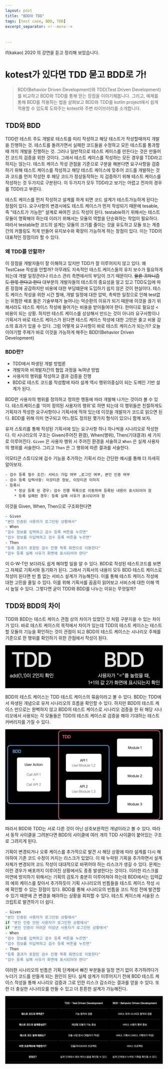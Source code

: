 ```yaml
---
layout: post
title: "BDD와 TDD"
tags: [test case, BDD, TDD]
excerpt_separator: <!--more-->


---
```


if(kakao) 2020 의 강연을 듣고 정리해 보았습니다.

# kotest가 있다면  TDD 묻고 BDD로 가!

> BDD(Behavior Driven Development)와 TDD(Test Driven Development)를 비교하고 BDD와 TDD를 통해 얻는 장점을 이야기해봅니다. 그리고, 예제를 통해 BDD를 적용하는 법을 살펴보고 BDD와 TDD를 kotlin project에서 쉽게 적용할 수 있도록 도와주는  kotest와 주변 라이브러리를 소개합니다.

<!--more-->

## TDD와 BDD

TDD란 테스트 주도 개발로 테스트를 미리 작성하고 해당 테스트가 작성할때까지 개발을 진행하는 것. 테스트를 돌려가면서 실패한 코드들을 수정하고 모든 테스트를 통과할 때 까지 개발을 진행하는 것. 그러나 일반적으로 테스트 케이스를 만든다는 것은 만들어진 코드의 검증을 위한 것이다. 그래서 테스트 케이스를 작성하는 모든 경우를 TDD라고 하지는 않는다. 테스트 케이스 작성 관점을 기준으로 구분을 해본다면 요구사항을 검증하기 위해 테스트 케이스를 작성하고 해당 테스트 케이스에 맞추어 코드를 개발하는 것과 코드를 먼저 작성한 후 해당 코드가 정상동작하는 지 검증하기 위해 테스트 케이스를 작성하는 것 두가지로 구분된다. 이 두가지가 모두 TDD라고 보기는 어렵고 전자의 경우를 TDD라고 부른다. 

테스트 케이스를 먼저 작성하고 설계를 하게 되면 코드 설계가 테스트가능하게 된다는 장점이 있다. 요구사항의 변경시에도 테스트 케이스가 먼저 작성되기 때문에 tesable, 즉 "테스트가 가능한" 설계로 짜여진 코드 작성이 된다. testable하기 위해서는 테스트모듈이 명확해야 하는데 이러기 위해서는 모듈의 역할을 단순화하는 작업이 필요하다. 따라서 testable한 코드의 설계는 모듈의 크기를 줄이는 것을 유도하고 모듈 또는 계층간의 커플링도 적게 만들어 유지보수와 확장이 가능하게 하는 장점이 있다. 이는 TDD의 대표적인 장점이라 할 수 있다. 

### 왜 TDD를 안할까?

이 장점을 개발자들이 잘 이해하고 있지만 TDD가 잘 이루어지지 않고 있다. 왜 TestCase 작성을 안할까? 아무래도 지속적인 테스트 케이스들의 유지 보수가 필요하게 되는데 개발 일정관리나 리소스 관리 측면에서의 부담이 크기 때문이다. ~~물론 귀차니즘도 한몫 한다고 한다~~  대부분의 개발자들의 테스트의 중요성을 알고 있고 TDD도입에 따른 장점에 공감하지만 비용에 대한 부담떄문에 도입하기 쉽지 않은 것이 현실이다. 테스트 케이스 작성을 위한 시간 할애, 개발 일정에 대한 압박, 촉박한 일정으로 인해 test없는 위험한 배포 들은 기술부채가 늘어나는 악순환의 이유가 되기 때문에 이것을 끊기 위해서라도 테스트 케이스 작성에 들어가는 비용을 받아들여야 한다. 한마디로 필요성 < 비용이 되는 상황. 하지만 테스트 케이스를 상상해서 만드는 것이 아니라 요구사항이나 기획서가 바로 테스트 케이스가 된다면 테스트 케이스 작성에 대한 고민은 줄고 비용 감소의 효과가 있을 수 있다. 그럼 어떻게 요구사항이 바로 테스트 케이스가 되는가? 오늘 이야기할 주제가 바로 이것을 가능하게 해주는  BDD!(Behavior Driven Development)

### BDD란?

- TDD에서 파생된 개발 방법론
- 개발자와 비개발자간의 협업 과정을 녹여낸 방법
- 사용자의 행위를 작성하고 결과 검증을 진행
- BDD로 테스트 코드를 작성함에 따라 설계 역시 행위의중심이 되는 도메인 기반 설계가 된다.

BDD란 사용자의 행위를 정의하고 정의한 행동에 따라 개발해 나가는 것이라 볼 수 있다. 테스트케이스를 '이미 정의된 사용자의 행위'로 하면 되는데 이 행위들은 친절하게도 기획자가 작성한 요구사항이나 기획서에 적혀 있는데 이것을 개발자가 코드로 읽으면 된다. BDD를 위해 이미 연구되고 어느정도 정의된 몇가지 형식이 있으니 함께 보자.

유저 스토리를 통해 작성된 기획서에 있는 요구사항 하나 하나씩을 시나리오로 작성한다. 이 시나리오의 구조는 Given(주어진 환경), When(행위), Then(기대결과) 세 가지로 이루어진다. `Given` 은 사용자 행위 시 주어진 환경을 서술하고 `When` 은 실제 사용자의 행위를 서술한다. 그리고 `Then` 은 그 행위에 따른 결과를 서술한다. 

이모티콘 스튜디오에 검수 기능을 추가하는 기획서 라는 간단한 예시를 통해 더 자세히 알아보자.

```bash
- 검수 등록 필수 조건: 서비스 가입 여부 ,로그인 여부, 본인 인증 여부
- 검수 등록 입력사항: 이모티콘 정보, 이모티콘 이미지
- 등록시
	* 정상 등록 된 경우: 검수 진행 목록으로 이동하여 등록된 내용이 표시되어야 함
	* 등록 실패된 경우: 등록 실패 사유가 표시되어야 함
```

이것을 Given, When, Then으로 구조화한다면

```bash
- Given
"본인 인증된 사용자가 로그인된 상황에서"
- When
"검수 정보를 입력하고 검수 등록 버튼을 누르면"
"검수 정보를 미입력하고 검수 등록 버튼을 누르면"
- Then
"등록 결과가 포함된 검수 진행 목록 화면으로 이동한다"
"검수 등록 실패 사유가 화면에 표시되어야 한다"
```

이 G-W-T만 보더라도 쉽게 해야할 일을 알 수 있다. BDD로 작성된 테스트코드를 보면 그 자체로 기획서와 동기화가 된다. 그래서 기획서의 내용이 모두  BDD 테스트 케이스로 작성이 된다면  빈 틈 없는 서비스 설계가 가능해진다. 이를 통해 테스트 케이스 작성에 대한 고민을 줄일 수 있다. 이를 위해 기획서를 꼼꼼히 읽어보고 서비스에 대한 이해 역시 높일 수 있다. 그렇다면 굳이 TDD와 BDD를 나누는 이유는 무엇일까?

## TDD와 BDD의 차이

TDD와 BDD는 테스트 케이스 관점 상의 차이가 있었던 것 처럼 구분지을 수 있는 차이가 있다. 바로 테스트 케이스의 목적에서 차이가 있는데 TDD의 테스트 케이스는 테스트할 모듈의 기능을 확인하는 것이 관점이 되고 BDD의 테스트 케이스는 시나리오 주체를 기준으로 한 행위를 확인하기 위한 관점에서 작성이 된다.

![BDD%E1%84%8B%E1%85%AA%20TDD%201e501e0588104c218c69b211f9341062/Screen_Shot_2020-11-25_at_2.28.25_PM.png](/assets/img/posts/2020-11-24-BDD-and-TDD/Screen_Shot_2020-11-25_at_2.28.25_PM.png)

BDD의 테스트 케이스는 TDD 테스트 케이스의 묶음이라고 볼 수 있다. BDD는 TDD에서 파생된 개념으로 유저 시나리오의 흐름을 확인할 수 있다. 하지만 BDD의 테스트 케이스 만으로는 완벽하지 않고 BDD의 테스트 케이스로 시나리오 검증을 한 뒤 해당 시나리오에서 사용되는 각 모듈들은 TDD의 테스트 케이스로 검증을 해야 기대하는 테스트 커버리지를 가질 수 있다. 

![BDD%E1%84%8B%E1%85%AA%20TDD%201e501e0588104c218c69b211f9341062/Screen_Shot_2020-11-25_at_2.35.26_PM.png](/assets/img/posts/2020-11-24-BDD-and-TDD/Screen_Shot_2020-11-25_at_2.35.26_PM.png)

따라서 BDD와 TDD는 서로 다른 것이 아닌 상호보완적인 개념이라고 볼 수 있다. 따라서 동작 사이클을 그려본다면 BDD의 사이클에 여러 개의 TDD 사이클이 붙어있는 구조로 그려지게 된다. 

기획이 변경되거나 오류 케이스를 추가적으로 발견 시 해당 상황에 따라 설계를 다시 해야하여 기존 코드 수정이 커지는 리스크가 있었다. 이 때 누락된 기획을 추가하면서 설계 자체가 변경되어 코드 작성이 대대적으로 바뀌어야 하는 리스크가 생길 수 있다. 문제는 이런 경우가 배포까지 이루어진 상황에서도 종종 발생한다는 것이다. 이러한 리스크를 미연에 방지하기 위해서는 기획의 검토가 충분히 이루어져야 하는데 BDD에서는 입력값의 예외 케이스를 찾아서 추가하듯이 기획 시나리오의 빈틈들을 테스트 케이스 작성 시에 확인할 수 있는 장점이 있다. BDD를 통해 시나리오의 빈틈을 코드 작성 전에 발견할 수 있기 때문에 큰 변경을 해야하는 상황을 회피할 수 있다. 테스트 케이스에 서술된 스크립트로 발견하기 더 쉽다. 

```bash
- Given
"본인 인증된 사용자가 로그인된 상황에서"
if "본인 인증 안된 사용자가 로그인한 상황에서"
if "본인 인증이 어려운 미성년 사용자가 로그인된 상황에서"
- When
"검수 정보를 입력하고 검수 등록 버튼을 누르면"
"검수 정보를 미입력하고 검수 등록 버튼을 누르면"
- Then
"등록 결과가 포함된 검수 진행 목록 화면으로 이동한다"
"검수 등록 실패 사유가 화면에 표시되어야 한다"
```

이러한 시나리오의 빈틈은 기획 단계에서 빠진 부분들을 일정 연기 없이 추가하려다가 누더기 코드를 만들게 되는 원인이 된다. 실제 설계가 이루어지기 전에 BDD 테스트 케이스 작성을 통해 시나리오 검증과 그로 인한 리스크 감소라는 결과를 얻을 수 있다. 또한 더 충실한 시나리오를 만들 수 있고 더 튼튼한 설계가 가능해진다. 

![BDD%E1%84%8B%E1%85%AA%20TDD%201e501e0588104c218c69b211f9341062/Screen_Shot_2020-11-25_at_2.45.02_PM.png](/assets/img/posts/2020-11-24-BDD-and-TDD/Screen_Shot_2020-11-25_at_2.45.02_PM.png)